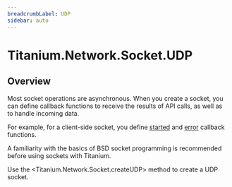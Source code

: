 ```yaml
---
breadcrumbLabel: UDP
sidebar: auto
---
```


# Titanium.Network.Socket.UDP

<ProxySummary/>

## Overview

Most socket operations are asynchronous. When you create a socket, you can define
callback functions to receive the results of API calls, as well as to handle incoming
data.

For example, for a client-side socket, you define
[started](Titanium.Network.Socket.UDP.started) and
[error](Titanium.Network.Socket.UDP.error) callback functions.

A familiarity with the basics of BSD socket programming is recommended before using
sockets with Titanium.

Use the <Titanium.Network.Socket.createUDP> method to create a UDP socket.

<ApiDocs/>
